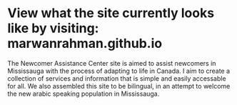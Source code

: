 # View what the site currently looks like by visiting: marwanrahman.github.io

The Newcomer Assistance Center site is aimed to assist newcomers in Mississauga with the process of adapting to life in Canada. I aim to create a collection of services and information that is simple and easily accessable for all. We also assembled this site to be bilingual, in an attempt to welcome the new arabic speaking population in Mississauga.
